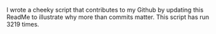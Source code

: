I wrote a cheeky script that contributes to my Github by updating this ReadMe to illustrate why more than commits matter. This script has run 3219 times.